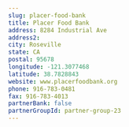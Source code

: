 ```yaml
---
slug: placer-food-bank
title: Placer Food Bank
address: 8284 Industrial Ave
address2: 
city: Roseville
state: CA
postal: 95678
longitude: -121.3077468
latitude: 38.7828843
website: www.placerfoodbank.org
phone: 916-783-0481
fax: 916-783-4013
partnerBank: false
partnerGroupId: partner-group-23
---
```

